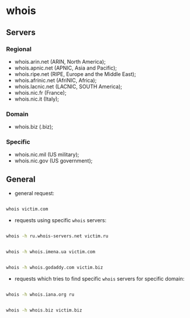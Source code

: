# whois

## Servers

### Regional

- whois.arin.net (ARIN, North America);
- whois.apnic.net (APNIC, Asia and Pacific);
- whois.ripe.net (RIPE, Europe and the Middle East);
- whois.afrinic.net (AfriNIC, Africa);
- whois.lacnic.net (LACNIC, SOUTH America);
- whois.nic.fr (France);
- whois.nic.it (Italy);

### Domain

- whois.biz (.biz);

### Specific

- whois.nic.mil (US military);
- whois.nic.gov (US government);

## General

- general request:

```bash

whois victim.com

```

- requests using specific `whois` servers:

```bash

whois -h ru.whois-servers.net victim.ru

```

```bash

whois -h whois.imena.ua victim.com

```

```bash

whois -h whois.godaddy.com victim.biz

```

- requests which tries to find specific `whois` servers for specific domain:

```bash

whois -h whois.iana.org ru

```

```bash

whois -h whois.biz victim.biz

```











